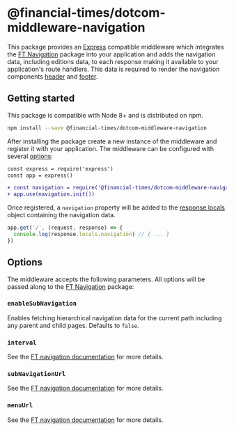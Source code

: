 # @financial-times/dotcom-middleware-navigation

This package provides an [Express] compatible middleware which integrates the [FT Navigation] package into your application and adds the navigation data, including editions data, to each response making it available to your application's route handlers. This data is required to render the navigation components [header] and [footer].

[Express]: https://expressjs.com/
[FT Navigation]: ../dotcom-server-navigation/readme.md
[header]: ../anvil-ui-ft-header/readme.md
[footer]: ../anvil-ui-ft-footer/readme.md


## Getting started

This package is compatible with Node 8+ and is distributed on npm.

```sh
npm install --save @financial-times/dotcom-middleware-navigation
```

After installing the package create a new instance of the middleware and register it with your application. The middleware can be configured with several [options](#options):

```diff
const express = require('express')
const app = express()

+ const navigation = require('@financial-times/dotcom-middleware-navigation')
+ app.use(navigation.init())
```

Once registered, a `navigation` property will be added to the [response locals] object containing the navigation data.

```js
app.get('/', (request, response) => {
  console.log(response.locals.navigation) // { ... }
})
```

[response locals]: https://expressjs.com/en/api.html#res.locals


## Options

The middleware accepts the following parameters. All options will be passed along to the [FT Navigation] package:

### `enableSubNavigation`

Enables fetching hierarchical navigation data for the current path including any parent and child pages. Defaults to `false`.

### `interval`

See the [FT navigation documentation] for more details.

### `subNavigationUrl`

See the [FT navigation documentation] for more details.

### `menuUrl`

See the [FT navigation documentation] for more details.

[FT navigation documentation]: https://github.com/Financial-Times/anvil/tree/master/packages/dotcom-server-navigation#options
